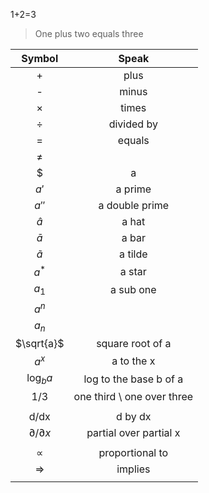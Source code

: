 1+2=3

> One plus two equals three





|         Symbol          |           Speak            |
| :---------------------: | :------------------------: |
|            +            |            plus            |
|            -            |           minus            |
|            ×            |           times            |
|            ÷            |         divided by         |
|            =            |           equals           |
|            ≠            |                            |
|          $|a|$          |    absolute valuse of a    |
|          $a'$           |          a prime           |
|          $a''$          |       a double prime       |
|        $\hat{a}$        |           a hat            |
|        $\bar{a}$        |           a bar            |
|       $\tilde{a}$       |          a tilde           |
|          $a^*$          |           a star           |
|          $a_1$          |         a sub one          |
|          $a^n$          |                            |
|          $a_n$          |                            |
|       $\sqrt{a}$        |      square root of a      |
|          $a^x$          |         a to the x         |
|       $\log_b{a}$       |   log to the base b of a   |
|          $1/3$          | one third \ one over three |
|                         |                            |
|          d/dx           |          d by dx           |
| $\partial / \partial x$ |   partial over partial x   |
|                         |                            |
|        $\propto$        |      proportional to       |
|      $\Rightarrow$      |          implies           |
|                         |                            |

















